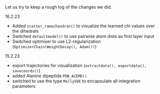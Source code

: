 Let us try to keep a rough log of the changes we did.

16.2.23
- Added `scatter_ramachandran()` to visualize the learned chi values over the dihedrals
- Switched `defaultmodel()` to use pairwise atom dists as first layer input
- Switched optimiser to use L2-regularization (`OptimizerChain(WeightDecay(), Adam())`)

15.2.23
- export trajectories for visualization (`extractdata(), exportdata(), savecoords()`)
- added Alanine dipeptide `PDB_ACEMD()`
- switched to use the type `MollySDE` to encapsulate all integration parameters